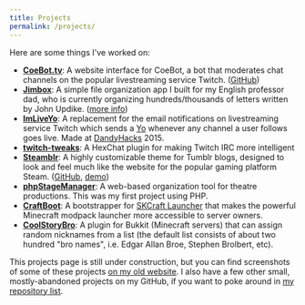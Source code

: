 ```yaml
---
title: Projects
permalink: /projects/
---
```

Here are some things I've worked on:

* **[CoeBot.tv](https://www.coebot.tv)**: A website interface for CoeBot, a bot that moderates chat channels on the popular livestreaming service Twitch. ([GitHub](https://github.com/oxguy3/coebot-www))
* **[Jimbox](https://github.com/oxguy3/jimbox)**: A simple file organization app I built for my English professor dad, who is currently organizing hundreds/thousands of letters written by John Updike. ([more info](https://www.updikeletters.com/))
* **[ImLiveYo](https://github.com/oxguy3/ImLiveYo)**: A replacement for the email notifications on livestreaming service Twitch which sends a [Yo](http://justyo.co/) whenever any channel a user follows goes live. Made at [DandyHacks](http://rochack.org/dandyhacks/hackathon.html) 2015.
* **[twitch-tweaks](https://github.com/oxguy3/twitch-tweaks)**: A HexChat plugin for making Twitch IRC more intelligent
* **[Steamblr](https://www.tumblr.com/theme/37486)**: A highly customizable theme for Tumblr blogs, designed to look and feel much like the website for the popular gaming platform Steam. ([GitHub](https://github.com/oxguy3/steamblr), [demo](http://steamblrdemo.tumblr.com/))
* **[phpStageManager](https://github.com/oxguy3/phpStageManager)**: A web-based organization tool for theatre productions. This was my first project using PHP.
* **[CraftBoot](https://github.com/oxguy3/craftboot)**: A bootstrapper for [SKCraft Launcher](https://github.com/skcraft/launcher) that makes the powerful Minecraft modpack launcher more accessible to server owners.
* **[CoolStoryBro](http://dev.bukkit.org/bukkit-plugins/coolstorybro/)**: A plugin for Bukkit (Minecraft servers) that can assign random nicknames from a list (the default list consists of about two hundred "bro names", i.e. Edgar Allan Broe, Stephen Brolbert, etc).

This projects page is still under construction, but you can find screenshots of some of these projects [on my old website](http://oxguy3.github.io/#projects). I also have a few other small, mostly-abandoned projects on my GitHub, if you want to poke around in [my repository list](https://github.com/oxguy3?tab=repositories).
